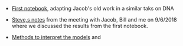 * [First notebook](https://htmlpreview.github.io/?https://github.com/aerijman/Transcriptional-Activation-Domains/blob/gh-pages/TADs_primer.html), adapting Jacob's old work in a similar taks on DNA

* [Steve,s notes](https://github.com/aerijman/Transcriptional-Activation-Domains/blob/gh-pages/9_6_18%20Nobel%20meeting.pdf) from the meeting with Jacob, Bill and me on 9/6/2018 where we discussed the results from the first notebook.

* [Methods to interpret the models](http://papers.nips.cc/paper/7062-a-unified-approach-to-interpreting-model-predictions.pdf) and [](https://arxiv.org/pdf/1703.01365.pdf)

